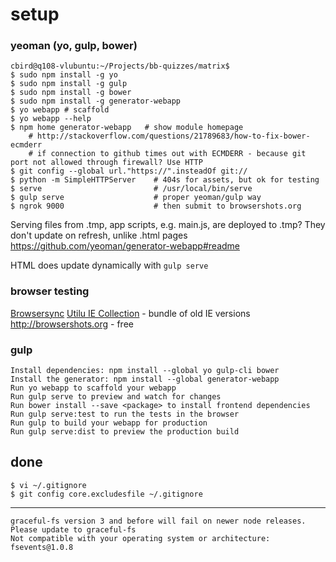 # setup

### yeoman (yo, gulp, bower)

    cbird@q108-vlubuntu:~/Projects/bb-quizzes/matrix$ 
    $ sudo npm install -g yo
    $ sudo npm install -g gulp
    $ sudo npm install -g bower
    $ sudo npm install -g generator-webapp
    $ yo webapp # scaffold 
    $ yo webapp --help
    $ npm home generator-webapp   # show module homepage
        # http://stackoverflow.com/questions/21789683/how-to-fix-bower-ecmderr
        # if connection to github times out with ECMDERR - because git port not allowed through firewall? Use HTTP
    $ git config --global url."https://".insteadOf git://
    $ python -m SimpleHTTPServer    # 404s for assets, but ok for testing
    $ serve                         # /usr/local/bin/serve
    $ gulp serve                    # proper yeoman/gulp way
    $ ngrok 9000                    # then submit to browsershots.org

Serving files from .tmp, app
scripts, e.g. main.js, are deployed to .tmp? They don't update on refresh, unlike .html pages
https://github.com/yeoman/generator-webapp#readme

HTML does update dynamically with `gulp serve`

### browser testing

[Browsersync](https://www.browsersync.io/)
[Utilu IE Collection](http://utilu.com/IECollection/) - bundle of old IE versions
http://browsershots.org - free

### gulp

    Install dependencies: npm install --global yo gulp-cli bower
    Install the generator: npm install --global generator-webapp
    Run yo webapp to scaffold your webapp
    Run gulp serve to preview and watch for changes
    Run bower install --save <package> to install frontend dependencies
    Run gulp serve:test to run the tests in the browser
    Run gulp to build your webapp for production
    Run gulp serve:dist to preview the production build

## done

    $ vi ~/.gitignore
    $ git config core.excludesfile ~/.gitignore

---

    graceful-fs version 3 and before will fail on newer node releases. Please update to graceful-fs
    Not compatible with your operating system or architecture: fsevents@1.0.8